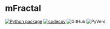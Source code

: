 # mFractal

[![Python package](https://github.com/CoDe-Neuro/dynfc/actions/workflows/python-package.yml/badge.svg)](https://github.com/CoDe-Neuro/dynfc/actions/workflows/python-package.yml)
[![codecov](https://codecov.io/gh/lucasfr/mFractal/branch/main/graph/badge.svg?token=EB7Z9AWZVN)](https://codecov.io/gh/lucasfr/mFractal)
![GitHub](https://img.shields.io/github/license/lucasfr/mFractal)
![PyVers](https://img.shields.io/badge/Python-v3.6_|_v3.7_|_v3.8_|_v3.9-blue)